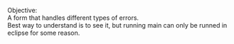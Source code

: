 Objective:
<br/>
A form that handles different types of errors.
<br/>
Best way to understand is to see it, but running main can only be runned in eclipse for some reason.
<br/>
